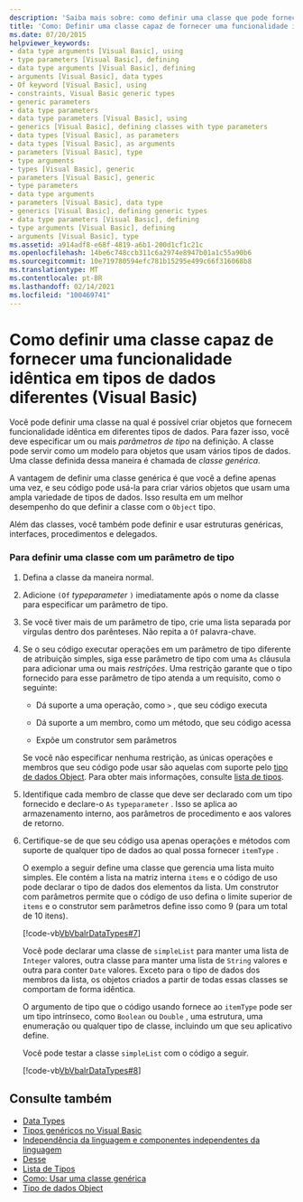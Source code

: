 ```yaml
---
description: 'Saiba mais sobre: como definir uma classe que pode fornecer funcionalidade idêntica em diferentes tipos de dados (Visual Basic)'
title: 'Como: Definir uma classe capaz de fornecer uma funcionalidade idêntica em tipos de dados diferentes'
ms.date: 07/20/2015
helpviewer_keywords:
- data type arguments [Visual Basic], using
- type parameters [Visual Basic], defining
- data type arguments [Visual Basic], defining
- arguments [Visual Basic], data types
- Of keyword [Visual Basic], using
- constraints, Visual Basic generic types
- generic parameters
- data type parameters
- data type parameters [Visual Basic], using
- generics [Visual Basic], defining classes with type parameters
- data types [Visual Basic], as parameters
- data types [Visual Basic], as arguments
- parameters [Visual Basic], type
- type arguments
- types [Visual Basic], generic
- parameters [Visual Basic], generic
- type parameters
- data type arguments
- parameters [Visual Basic], data type
- generics [Visual Basic], defining generic types
- data type parameters [Visual Basic], defining
- type arguments [Visual Basic], defining
- arguments [Visual Basic], type
ms.assetid: a914adf8-e68f-4819-a6b1-200d1cf1c21c
ms.openlocfilehash: 14be6c748ccb311c6a2974e8947b01a1c55a90b6
ms.sourcegitcommit: 10e719780594efc781b15295e499c66f316068b8
ms.translationtype: MT
ms.contentlocale: pt-BR
ms.lasthandoff: 02/14/2021
ms.locfileid: "100469741"
---
```

# <a name="how-to-define-a-class-that-can-provide-identical-functionality-on-different-data-types-visual-basic"></a>Como definir uma classe capaz de fornecer uma funcionalidade idêntica em tipos de dados diferentes (Visual Basic)

Você pode definir uma classe na qual é possível criar objetos que fornecem funcionalidade idêntica em diferentes tipos de dados. Para fazer isso, você deve especificar um ou mais *parâmetros de tipo* na definição. A classe pode servir como um modelo para objetos que usam vários tipos de dados. Uma classe definida dessa maneira é chamada de *classe genérica*.  
  
 A vantagem de definir uma classe genérica é que você a define apenas uma vez, e seu código pode usá-la para criar vários objetos que usam uma ampla variedade de tipos de dados. Isso resulta em um melhor desempenho do que definir a classe com o `Object` tipo.  
  
 Além das classes, você também pode definir e usar estruturas genéricas, interfaces, procedimentos e delegados.  
  
### <a name="to-define-a-class-with-a-type-parameter"></a>Para definir uma classe com um parâmetro de tipo  
  
1. Defina a classe da maneira normal.  
  
2. Adicione `(Of` *typeparameter* `)` imediatamente após o nome da classe para especificar um parâmetro de tipo.  
  
3. Se você tiver mais de um parâmetro de tipo, crie uma lista separada por vírgulas dentro dos parênteses. Não repita a `Of` palavra-chave.  
  
4. Se o seu código executar operações em um parâmetro de tipo diferente de atribuição simples, siga esse parâmetro de tipo com uma `As` cláusula para adicionar uma ou mais *restrições*. Uma restrição garante que o tipo fornecido para esse parâmetro de tipo atenda a um requisito, como o seguinte:  
  
    - Dá suporte a uma operação, como `>` , que seu código executa  
  
    - Dá suporte a um membro, como um método, que seu código acessa  
  
    - Expõe um construtor sem parâmetros  
  
     Se você não especificar nenhuma restrição, as únicas operações e membros que seu código pode usar são aquelas com suporte pelo [tipo de dados Object](../../../language-reference/data-types/object-data-type.md). Para obter mais informações, consulte [lista de tipos](../../../language-reference/statements/type-list.md).  
  
5. Identifique cada membro de classe que deve ser declarado com um tipo fornecido e declare-o `As` `typeparameter` . Isso se aplica ao armazenamento interno, aos parâmetros de procedimento e aos valores de retorno.  
  
6. Certifique-se de que seu código usa apenas operações e métodos com suporte de qualquer tipo de dados ao qual possa fornecer `itemType` .  
  
     O exemplo a seguir define uma classe que gerencia uma lista muito simples. Ele contém a lista na matriz interna `items` e o código de uso pode declarar o tipo de dados dos elementos da lista. Um construtor com parâmetros permite que o código de uso defina o limite superior de `items` e o construtor sem parâmetros define isso como 9 (para um total de 10 itens).  
  
     [!code-vb[VbVbalrDataTypes#7](~/samples/snippets/visualbasic/VS_Snippets_VBCSharp/VbVbalrDataTypes/VB/Class1.vb#7)]  
  
     Você pode declarar uma classe de `simpleList` para manter uma lista de `Integer` valores, outra classe para manter uma lista de `String` valores e outra para conter `Date` valores. Exceto para o tipo de dados dos membros da lista, os objetos criados a partir de todas essas classes se comportam de forma idêntica.  
  
     O argumento de tipo que o código usando fornece ao `itemType` pode ser um tipo intrínseco, como `Boolean` ou `Double` , uma estrutura, uma enumeração ou qualquer tipo de classe, incluindo um que seu aplicativo define.  
  
     Você pode testar a classe `simpleList` com o código a seguir.  
  
     [!code-vb[VbVbalrDataTypes#8](~/samples/snippets/visualbasic/VS_Snippets_VBCSharp/VbVbalrDataTypes/VB/Class1.vb#8)]  
  
## <a name="see-also"></a>Consulte também

- [Data Types](index.md)
- [Tipos genéricos no Visual Basic](generic-types.md)
- [Independência da linguagem e componentes independentes da linguagem](../../../../standard/language-independence-and-language-independent-components.md)
- [Desse](../../../language-reference/statements/of-clause.md)
- [Lista de Tipos](../../../language-reference/statements/type-list.md)
- [Como: Usar uma classe genérica](how-to-use-a-generic-class.md)
- [Tipo de dados Object](../../../language-reference/data-types/object-data-type.md)
